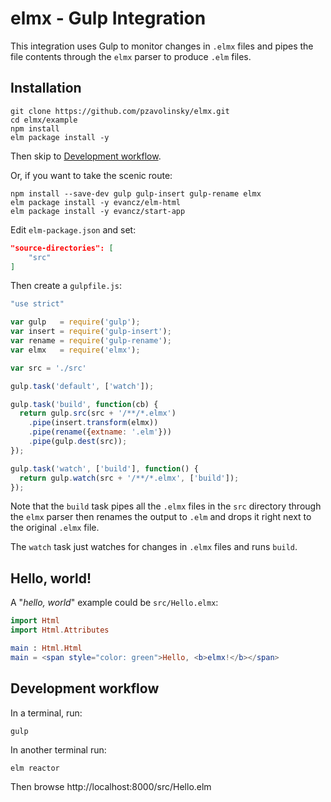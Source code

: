 elmx - Gulp Integration
=======================

This integration uses Gulp to monitor changes in `.elmx` files and pipes the file contents through the `elmx` parser to produce `.elm` files.

Installation
------------

```shell
git clone https://github.com/pzavolinsky/elmx.git
cd elmx/example
npm install
elm package install -y
```

Then skip to [Development workflow](#development-workflow).


Or, if you want to take the scenic route:

```shell
npm install --save-dev gulp gulp-insert gulp-rename elmx
elm package install -y evancz/elm-html
elm package install -y evancz/start-app
```

Edit `elm-package.json` and set:

```json
"source-directories": [
    "src"
]
```

Then create a `gulpfile.js`:

```javascript
"use strict"

var gulp   = require('gulp');
var insert = require('gulp-insert');
var rename = require('gulp-rename');
var elmx   = require('elmx');

var src = './src'

gulp.task('default', ['watch']);

gulp.task('build', function(cb) {
  return gulp.src(src + '/**/*.elmx')
    .pipe(insert.transform(elmx))
    .pipe(rename({extname: '.elm'}))
    .pipe(gulp.dest(src));
});

gulp.task('watch', ['build'], function() {
  return gulp.watch(src + '/**/*.elmx', ['build']);
});
```

Note that the `build` task pipes all the `.elmx` files in the `src` directory
through the `elmx` parser then renames the output to `.elm` and drops it right
next to the original `.elmx` file.

The `watch` task just watches for changes in `.elmx` files and runs `build`.

Hello, world!
-------------

A "*hello, world*" example could be `src/Hello.elmx`:

```elm
import Html
import Html.Attributes

main : Html.Html
main = <span style="color: green">Hello, <b>elmx!</b></span>
```

Development workflow
--------------------

In a terminal, run:
```shell
gulp
```

In another terminal run:
```shell
elm reactor
```

Then browse http://localhost:8000/src/Hello.elm
